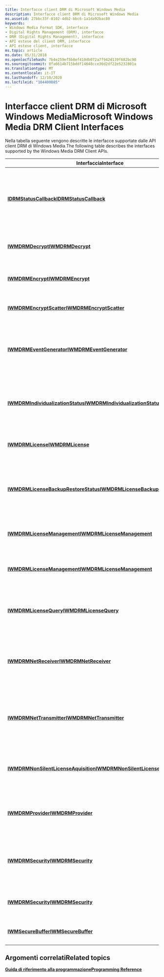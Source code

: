 ```yaml
---
title: Interfacce client DRM di Microsoft Windows Media
description: Interfacce client DRM di Microsoft Windows Media
ms.assetid: 27bbc33f-8102-4db2-bbc6-1a1da92bac80
keywords:
- Windows Media Format SDK, interfacce
- Digital Rights Management (DRM), interfacce
- DRM (Digital Rights Management), interfacce
- API estese del client DRM, interfacce
- API estese client, interfacce
ms.topic: article
ms.date: 05/31/2018
ms.openlocfilehash: 7b4e259ef5b8ef410db072a7f942d139f682bc90
ms.sourcegitcommit: 8fa6614b715bddf14648cce36d2df22e5232801a
ms.translationtype: MT
ms.contentlocale: it-IT
ms.lasthandoff: 12/10/2020
ms.locfileid: "104400085"
---
```

# <a name="microsoft-windows-media-drm-client-interfaces"></a><span data-ttu-id="21a7a-108">Interfacce client DRM di Microsoft Windows Media</span><span class="sxs-lookup"><span data-stu-id="21a7a-108">Microsoft Windows Media DRM Client Interfaces</span></span>

<span data-ttu-id="21a7a-109">Nella tabella seguente vengono descritte le interfacce supportate dalle API client DRM di Windows Media.</span><span class="sxs-lookup"><span data-stu-id="21a7a-109">The following table describes the interfaces supported by the Windows Media DRM Client APIs.</span></span>



| <span data-ttu-id="21a7a-110">Interfaccia</span><span class="sxs-lookup"><span data-stu-id="21a7a-110">Interface</span></span>                                                                    | <span data-ttu-id="21a7a-111">Descrizione</span><span class="sxs-lookup"><span data-stu-id="21a7a-111">Description</span></span>                                                                                                     |
|------------------------------------------------------------------------------|-----------------------------------------------------------------------------------------------------------------|
| [<span data-ttu-id="21a7a-112">**IDRMStatusCallback**</span><span class="sxs-lookup"><span data-stu-id="21a7a-112">**IDRMStatusCallback**</span></span>](idrmstatuscallback.md)                             | <span data-ttu-id="21a7a-113">Fornisce la definizione per un callback di stato che è possibile implementare per gestire le operazioni DRM asincrone.</span><span class="sxs-lookup"><span data-stu-id="21a7a-113">Provides the definition for a status callback that you can implement to handle asynchronous DRM operations.</span></span>     |
| [<span data-ttu-id="21a7a-114">**IWMDRMDecrypt**</span><span class="sxs-lookup"><span data-stu-id="21a7a-114">**IWMDRMDecrypt**</span></span>](iwmdrmdecrypt.md)                                       | <span data-ttu-id="21a7a-115">Fornisce un metodo per la decrittografia del contenuto.</span><span class="sxs-lookup"><span data-stu-id="21a7a-115">Provides a method for decrypting content.</span></span>                                                                       |
| [<span data-ttu-id="21a7a-116">**IWMDRMEncrypt**</span><span class="sxs-lookup"><span data-stu-id="21a7a-116">**IWMDRMEncrypt**</span></span>](iwmdrmencrypt.md)                                       | <span data-ttu-id="21a7a-117">Fornisce un metodo per la crittografia dei dati sul posto.</span><span class="sxs-lookup"><span data-stu-id="21a7a-117">Provides a method for encrypting data in place.</span></span>                                                                 |
| [<span data-ttu-id="21a7a-118">**IWMDRMEncryptScatter**</span><span class="sxs-lookup"><span data-stu-id="21a7a-118">**IWMDRMEncryptScatter**</span></span>](iwmdrmencryptscatter.md)                         | <span data-ttu-id="21a7a-119">Crittografa i dati da blocchi non contigui.</span><span class="sxs-lookup"><span data-stu-id="21a7a-119">Encrypts data from non-contiguous blocks.</span></span>                                                                       |
| [<span data-ttu-id="21a7a-120">**IWMDRMEventGenerator**</span><span class="sxs-lookup"><span data-stu-id="21a7a-120">**IWMDRMEventGenerator**</span></span>](iwmdrmeventgenerator.md)                         | <span data-ttu-id="21a7a-121">Estensione dell'interfaccia **IMFMediaEventGenerator** che fornisce un metodo per annullare le operazioni asincrone.</span><span class="sxs-lookup"><span data-stu-id="21a7a-121">Extension of the **IMFMediaEventGenerator** interface that provides a method to cancel asynchronous operations.</span></span> |
| [<span data-ttu-id="21a7a-122">**IWMDRMIndividualizationStatus**</span><span class="sxs-lookup"><span data-stu-id="21a7a-122">**IWMDRMIndividualizationStatus**</span></span>](iwmdrmindividualizationstatus.md)       | <span data-ttu-id="21a7a-123">Consente il recupero delle informazioni sullo stato avanzate sullo stato di individualizzazione.</span><span class="sxs-lookup"><span data-stu-id="21a7a-123">Enables retrieval of advanced status information about the progress of individualization.</span></span>                       |
| [<span data-ttu-id="21a7a-124">**IWMDRMLicense**</span><span class="sxs-lookup"><span data-stu-id="21a7a-124">**IWMDRMLicense**</span></span>](iwmdrmlicense.md)                                       | <span data-ttu-id="21a7a-125">Rappresenta una o più licenze nell'archivio licenze locale.</span><span class="sxs-lookup"><span data-stu-id="21a7a-125">Represents one or more licenses in the local license store.</span></span>                                                     |
| [<span data-ttu-id="21a7a-126">**IWMDRMLicenseBackupRestoreStatus**</span><span class="sxs-lookup"><span data-stu-id="21a7a-126">**IWMDRMLicenseBackupRestoreStatus**</span></span>](iwmdrmlicensebackuprestorestatus.md) | <span data-ttu-id="21a7a-127">Consente il recupero di informazioni dettagliate sullo stato di un'operazione di backup o ripristino delle licenze.</span><span class="sxs-lookup"><span data-stu-id="21a7a-127">Enables retrieval of detailed status information about a license backup or restore operation.</span></span>                   |
| [<span data-ttu-id="21a7a-128">**IWMDRMLicenseManagement**</span><span class="sxs-lookup"><span data-stu-id="21a7a-128">**IWMDRMLicenseManagement**</span></span>](iwmdrmlicensemanagement.md)                   | <span data-ttu-id="21a7a-129">Abilita le operazioni di gestione per l'archivio licenze locale.</span><span class="sxs-lookup"><span data-stu-id="21a7a-129">Enables management operations for the local license store.</span></span>                                                      |
| [<span data-ttu-id="21a7a-130">**IWMDRMLicenseManagement**</span><span class="sxs-lookup"><span data-stu-id="21a7a-130">**IWMDRMLicenseManagement**</span></span>](iwmdrmlicensemanagement.md)                   | <span data-ttu-id="21a7a-131">Fornisce opzioni di gestione aggiuntive per l'archivio licenze locale.</span><span class="sxs-lookup"><span data-stu-id="21a7a-131">Provides additional management options for the local license store.</span></span>                                             |
| [<span data-ttu-id="21a7a-132">**IWMDRMLicenseQuery**</span><span class="sxs-lookup"><span data-stu-id="21a7a-132">**IWMDRMLicenseQuery**</span></span>](iwmdrmlicensequery.md)                             | <span data-ttu-id="21a7a-133">Consente alle applicazioni di eseguire query sui diritti e sullo stato di licenza per un file protetto.</span><span class="sxs-lookup"><span data-stu-id="21a7a-133">Enables applications to query the rights and license state for a protected file.</span></span>                                |
| [<span data-ttu-id="21a7a-134">**IWMDRMNetReceiver**</span><span class="sxs-lookup"><span data-stu-id="21a7a-134">**IWMDRMNetReceiver**</span></span>](iwmdrmnetreceiver.md)                               | <span data-ttu-id="21a7a-135">Fornisce i metodi necessari per creare un'applicazione del ricevitore di dispositivi di rete DRM di Microsoft Windows Media.</span><span class="sxs-lookup"><span data-stu-id="21a7a-135">Provides methods needed create a Microsoft Windows Media DRM for Network Devices receiver application.</span></span>          |
| [<span data-ttu-id="21a7a-136">**IWMDRMNetTransmitter**</span><span class="sxs-lookup"><span data-stu-id="21a7a-136">**IWMDRMNetTransmitter**</span></span>](iwmdrmnettransmitter.md)                         | <span data-ttu-id="21a7a-137">Fornisce i metodi necessari per creare un'applicazione trasmittente Microsoft Windows Media DRM per dispositivi di rete.</span><span class="sxs-lookup"><span data-stu-id="21a7a-137">Provides methods needed create a Microsoft Windows Media DRM for Network Devices transmitter application.</span></span>       |
| [<span data-ttu-id="21a7a-138">**IWMDRMNonSilentLicenseAquisition**</span><span class="sxs-lookup"><span data-stu-id="21a7a-138">**IWMDRMNonSilentLicenseAquisition**</span></span>](iwmdrmnonsilentlicenseaquisition.md) | <span data-ttu-id="21a7a-139">Fornisce metodi che consentono l'acquisizione di licenze con l'intervento dell'utente.</span><span class="sxs-lookup"><span data-stu-id="21a7a-139">Provides methods that enable license acquisition with user intervention.</span></span>                                        |
| [<span data-ttu-id="21a7a-140">**IWMDRMProvider**</span><span class="sxs-lookup"><span data-stu-id="21a7a-140">**IWMDRMProvider**</span></span>](iwmdrmprovider.md)                                     | <span data-ttu-id="21a7a-141">Crea gli altri oggetti delle API estese del client DRM di Microsoft Windows Media.</span><span class="sxs-lookup"><span data-stu-id="21a7a-141">Creates the other objects of the Microsoft Windows Media DRM Client Extended APIs.</span></span>                              |
| [<span data-ttu-id="21a7a-142">**IWMDRMSecurity**</span><span class="sxs-lookup"><span data-stu-id="21a7a-142">**IWMDRMSecurity**</span></span>](iwmdrmsecurity.md)                                     | <span data-ttu-id="21a7a-143">Gestisce vari processi correlati alla sicurezza per il computer client e il sottosistema DRM.</span><span class="sxs-lookup"><span data-stu-id="21a7a-143">Manages various security-related processes for the client computer and DRM subsystem.</span></span>                           |
| [<span data-ttu-id="21a7a-144">**IWMDRMSecurity**</span><span class="sxs-lookup"><span data-stu-id="21a7a-144">**IWMDRMSecurity**</span></span>](iwmdrmsecurity.md)                                     | <span data-ttu-id="21a7a-145">Gestisce la revoca e il rinnovo dei componenti.</span><span class="sxs-lookup"><span data-stu-id="21a7a-145">Manages component revocation and renewal.</span></span>                                                                       |
| [<span data-ttu-id="21a7a-146">**IWMSecureBuffer**</span><span class="sxs-lookup"><span data-stu-id="21a7a-146">**IWMSecureBuffer**</span></span>](iwmsecurebuffer.md)                                   | <span data-ttu-id="21a7a-147">Consente la crittografia e la decrittografia dei buffer.</span><span class="sxs-lookup"><span data-stu-id="21a7a-147">Enables encryption and decryption of buffers.</span></span>                                                                   |



 

## <a name="related-topics"></a><span data-ttu-id="21a7a-148">Argomenti correlati</span><span class="sxs-lookup"><span data-stu-id="21a7a-148">Related topics</span></span>

<dl> <dt>

[<span data-ttu-id="21a7a-149">**Guida di riferimento alla programmazione**</span><span class="sxs-lookup"><span data-stu-id="21a7a-149">**Programming Reference**</span></span>](drm-programming-reference.md)
</dt> </dl>

 

 





